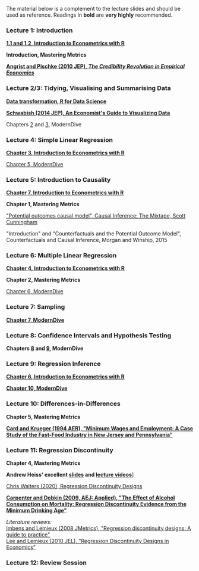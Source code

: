The material below is a complement to the lecture slides and should be used as reference. Readings in **bold** are **very highly** recommended.


### Lecture 1: Introduction

[**1.1 and 1.2, Introduction to Econometrics with R**](https://scpoecon.github.io/ScPoEconometrics/R-intro.html)

**Introduction, Mastering Metrics**

[**Angrist and Pischke (2010 JEP), *The Credibility Revolution in Empirical Economics***](https://www.aeaweb.org/articles?id=10.1257/jep.24.2.3)  


### Lecture 2/3: Tidying, Visualising and Summarising Data

[**Data transformation, R for Data Science**](https://r4ds.had.co.nz/transform.html)

[**Schwabish (2014 JEP), An Economist's Guide to Visualizing Data**](https://www.aeaweb.org/articles?id=10.1257/jep.28.1.209)

Chapters [2](https://moderndive.com/2-viz.html) and [3](https://moderndive.com/3-wrangling.html), ModernDive


### Lecture 4: Simple Linear Regression

[**Chapter 3, Introduction to Econometrics with R**](https://scpoecon.github.io/ScPoEconometrics/linreg.html)

[Chapter 5, ModernDive](https://moderndive.com/5-regression.html)


### Lecture 5: Introduction to Causality

[**Chapter 7, Introduction to Econometrics with R**](https://scpoecon.github.io/ScPoEconometrics/causality.html)

**Chapter 1, Mastering Metrics**

["Potential outcomes causal model", Causal Inference: The Mixtape, Scott Cunningham](http://scunning.com/cunningham_mixtape.pdf)

"Introduction" and "Counterfactuals and the Potential Outcome Model", Counterfactuals and Causal Inference, Morgan and Winship, 2015


### Lecture 6: Multiple Linear Regression

[**Chapter 4, Introduction to Econometrics with R**](https://scpoecon.github.io/ScPoEconometrics/multiple-reg.html)

**Chapter 2, Mastering Metrics**

[Chapter 6, ModernDive](https://moderndive.com/6-multiple-regression.html)


### Lecture 7: Sampling

[**Chapter 7, ModernDive**](https://moderndive.com/7-sampling.html)


### Lecture 8: Confidence Intervals and Hypothesis Testing

**Chapters [8](https://moderndive.com/8-confidence-intervals.html) and [9](https://moderndive.com/9-hypothesis-testing.html), ModernDive**

### Lecture 9: Regression Inference

[**Chapter 6, Introduction to Econometrics with R**](https://scpoecon.github.io/ScPoEconometrics/std-errors.html)

[**Chapter 10, ModernDive**](https://moderndive.com/10-inference-for-regression.html)

### Lecture 10: Differences-in-Differences

**Chapter 5, Mastering Metrics**

[**Card and Krueger (1994 AER), "Minimum Wages and Employment: A Case Study of the Fast-Food Industry in New Jersey and Pennsylvania"**](http://davidcard.berkeley.edu/papers/njmin-aer.pdf)


### Lecture 11: Regression Discontinuity

**Chapter 4, Mastering Metrics**

**Andrew Heiss' excellent [slides](https://evalsp20.classes.andrewheiss.com/slides/PMAP-8521_2020-04-01.pdf) and [lecture videos](https://evalsp20.classes.andrewheiss.com/class/11-class/)**]

[Chris Walters (2020), Regression Discontinuity Designs](https://www.aeaweb.org/webcasts/2020/mastering-mostly-harmless-econometrics-part-7)

[**Carpenter and Dobkin (2009, AEJ: Applied), "The Effect of Alcohol Consumption on Mortality: Regression Discontinuity Evidence from the Minimum Drinking Age"**](https://www.aeaweb.org/articles?id=10.1257/app.1.1.164)

*Literature reviews:*  
[Imbens and Lemieux (2008 JMetrics), "Regression discontinuity designs: A guide to practice"](https://faculty.smu.edu/millimet/classes/eco7377/papers/imbens%20lemieux%202008.pdf)  
[Lee and Lemieux (2010 JEL), "Regression Discontinuity Designs in Economics"](https://www.princeton.edu/~davidlee/wp/RDDEconomics.pdf)


### Lecture 12: Review Session

